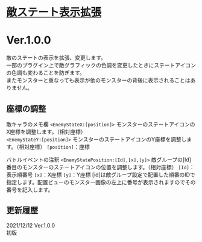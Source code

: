 # [敵ステート表示拡張](https://raw.githubusercontent.com/nuun888/MZ/master/NUUN_EnemyStateIconEX.js)
# Ver.1.0.0

敵のステートの表示を拡張、変更します。  
一部のプラグイン上で敵グラフィックの色調を変更したときにステートアイコンの色調も変わることを防ぎます。  
またモンスターと重なっても表示が他のモンスターの背後に表示されることはありません。  

## 座標の調整
敵キャラのメモ欄
`<EnemyStateX:[position]>` モンスターのステートアイコンのX座標を調整します。（相対座標）  
`<EnemyStateY:[position]>` モンスターのステートアイコンのY座標を調整します。（相対座標） 
`[position]`：座標

バトルイベントの注釈
`<EnemyStatePosition:[Id],[x],[y]>` 敵グループの[Id]番目のモンスターのステートアイコンの位置を調整します。（相対座標）
`[Id]`：表示順番号
`[x]`：X座標
`[y]`：Y座標
[id]は敵グループ設定で配置した順番のIDで指定します。配置ビューのモンスター画像の左上に番号が表示されますのでその番号を記入します。

## 更新履歴
2021/12/12 Ver.1.0.0  
初版
